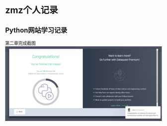 # zmz个人记录
## Python网站学习记录
第二章完成截图
![](https://github.com/ophwsjtu18/ohw19f/blob/master/student/zmz/%E7%AC%AC%E4%BA%8C%E7%AB%A0%E5%AE%8C%E6%88%90%E6%88%AA%E5%9B%BE.PNG)
